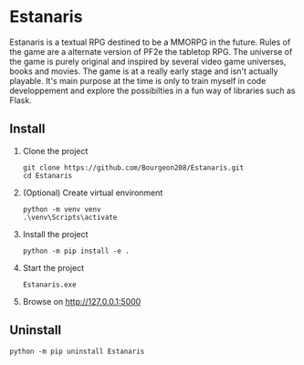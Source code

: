 # Estanaris

Estanaris is a textual RPG destined to be a MMORPG in the future.
Rules of the game are a alternate version of PF2e the tabletop RPG.
The universe of the game is purely original and inspired by several video game universes, books and movies.
The game is at a really early stage and isn't actually playable.
It's main purpose at the time is only to train myself in code developpement and explore the possibilties in a fun way 
of libraries such as Flask.

## Install

1. Clone the project

    ```commandline
    git clone https://github.com/Bourgeon208/Estanaris.git
    cd Estanaris
    ```

2. (Optional) Create virtual environment

    ```commandline
    python -m venv venv
    .\venv\Scripts\activate
    ```

3. Install the project

    ```commandline
    python -m pip install -e .
    ```

4. Start the project

    ```commandline
    Estanaris.exe
    ```

5. Browse on http://127.0.0.1:5000

## Uninstall

```commandline
python -m pip uninstall Estanaris
```